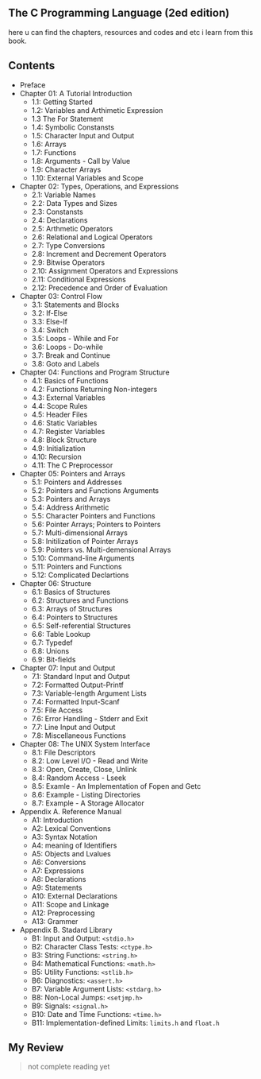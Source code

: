 ## The C Programming Language (2ed edition)
here u can find the chapters, resources and codes and etc i learn from this book.

## Contents
- Preface
- Chapter 01: A Tutorial Introduction
    - 1.1: Getting Started
    - 1.2: Variables and Arthimetic Expression
    - 1.3 The For Statement
    - 1.4: Symbolic Constansts
    - 1.5: Character Input and Output
    - 1.6: Arrays
    - 1.7: Functions
    - 1.8: Arguments - Call by Value
    - 1.9: Character Arrays
    - 1.10: External Variables and Scope
- Chapter 02: Types, Operations, and Expressions
    - 2.1: Variable Names
    - 2.2: Data Types and Sizes
    - 2.3: Constansts
    - 2.4: Declarations
    - 2.5: Arthmetic Operators
    - 2.6: Relational and Logical Operators
    - 2.7: Type Conversions
    - 2.8: Increment and Decrement Operators
    - 2.9: Bitwise Operators
    - 2.10: Assignment Operators and Expressions
    - 2.11: Conditional Expressions
    - 2.12: Precedence and Order of Evaluation
- Chapter 03: Control Flow
    - 3.1: Statements and Blocks
    - 3.2: If-Else
    - 3.3: Else-If
    - 3.4: Switch
    - 3.5: Loops - While and For
    - 3.6: Loops - Do-while
    - 3.7: Break and Continue
    - 3.8: Goto and Labels
- Chapter 04: Functions and Program Structure
    - 4.1: Basics of Functions
    - 4.2: Functions Returning Non-integers
    - 4.3: External Variables
    - 4.4: Scope Rules 
    - 4.5: Header Files
    - 4.6: Static Variables
    - 4.7: Register Variables
    - 4.8: Block Structure
    - 4.9: Initialization
    - 4.10: Recursion
    - 4.11: The C Preprocessor
- Chapter 05: Pointers and Arrays
    - 5.1: Pointers and Addresses
    - 5.2: Pointers and Functions Arguments
    - 5.3: Pointers and Arrays
    - 5.4: Address Arithmetic
    - 5.5: Character Pointers and Functions
    - 5.6: Pointer Arrays; Pointers to Pointers
    - 5.7: Multi-dimensional Arrays
    - 5.8: Initilization of Pointer Arrays
    - 5.9: Pointers vs. Multi-demensional Arrays
    - 5.10: Command-line Arguments
    - 5.11: Pointers and Functions
    - 5.12: Complicated Declartions
- Chapter 06: Structure
    - 6.1: Basics of Structures
    - 6.2: Structures and Functions
    - 6.3: Arrays of Structures
    - 6.4: Pointers to Structures
    - 6.5: Self-referential Structures
    - 6.6: Table Lookup
    - 6.7: Typedef
    - 6.8: Unions
    - 6.9: Bit-fields
- Chapter 07: Input and Output
    - 7.1: Standard Input and Output
    - 7.2: Formatted Output-Printf
    - 7.3: Variable-length Argument Lists
    - 7.4: Formatted Input-Scanf
    - 7.5: File Access
    - 7.6: Error Handling - Stderr and Exit
    - 7.7: Line Input and Output
    - 7.8: Miscellaneous Functions
- Chapter 08: The UNIX System Interface
    - 8.1: File Descriptors
    - 8.2: Low Level I/O - Read and Write
    - 8.3: Open, Create, Close, Unlink
    - 8.4: Random Access - Lseek
    - 8.5: Examle - An Implementation of Fopen and Getc
    - 8.6: Example - Listing Directories
    - 8.7: Example - A Storage Allocator
- Appendix A. Reference Manual
    - A1: Introduction
    - A2: Lexical Conventions
    - A3: Syntax Notation
    - A4: meaning of Identifiers
    - A5: Objects and Lvalues
    - A6: Conversions
    - A7: Expressions
    - A8: Declarations
    - A9: Statements
    - A10: External Declarations
    - A11: Scope and Linkage
    - A12: Preprocessing
    - A13: Grammer
- Appendix B. Stadard Library
    - B1: Input and Output: `<stdio.h>`
    - B2: Character Class Tests: `<ctype.h>`
    - B3: String Functions: `<string.h>`
    - B4: Mathematical Functions: `<math.h>`
    - B5: Utility Functions: `<stlib.h>`
    - B6: Diagnostics: `<assert.h>`
    - B7: Variable Argument Lists: `<stdarg.h>`
    - B8: Non-Local Jumps: `<setjmp.h>`
    - B9: Signals: `<signal.h>`
    - B10: Date and Time Functions: `<time.h>`
    - B11: Implementation-defined Limits: `limits.h` and `float.h`

## My Review
> not complete reading yet